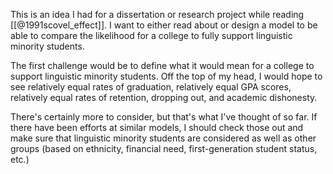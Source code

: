 This is an idea I had for a dissertation or research project while reading [[@1991scovel_effect]]. I want to either read about or design a model to be able to compare the likelihood for a college to fully support linguistic minority students. 

The first challenge would be to define what it would mean for a college to support linguistic minority students. Off the top of my head, I would hope to see relatively equal rates of graduation, relatively equal GPA scores, relatively equal rates of retention, dropping out, and academic dishonesty.

There's certainly more to consider, but that's what I've thought of so far. If there have been efforts at similar models, I should check those out and make sure that linguistic minority students are considered as well as other groups (based on ethnicity, financial need, first-generation student status, etc.)
